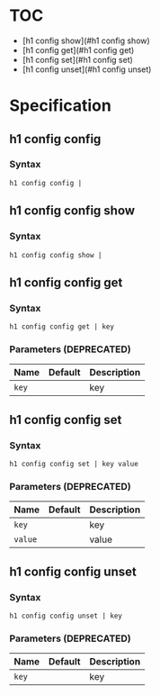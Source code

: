 # TOC

* [h1 config show](#h1 config show)
* [h1 config get](#h1 config get)
* [h1 config set](#h1 config set)
* [h1 config unset](#h1 config unset)


# Specification

## h1 config config

### Syntax

```h1 config config | ```

## h1 config config show

### Syntax

```h1 config config show | ```

## h1 config config get

### Syntax

```h1 config config get | key```

### Parameters (DEPRECATED)

| Name | Default | Description | 
| ---- | ------- | ----------- |
| ```key``` |  | key |

## h1 config config set

### Syntax

```h1 config config set | key value```

### Parameters (DEPRECATED)

| Name | Default | Description | 
| ---- | ------- | ----------- |
| ```key``` |  | key |
| ```value``` |  | value |

## h1 config config unset

### Syntax

```h1 config config unset | key```

### Parameters (DEPRECATED)

| Name | Default | Description | 
| ---- | ------- | ----------- |
| ```key``` |  | key |


